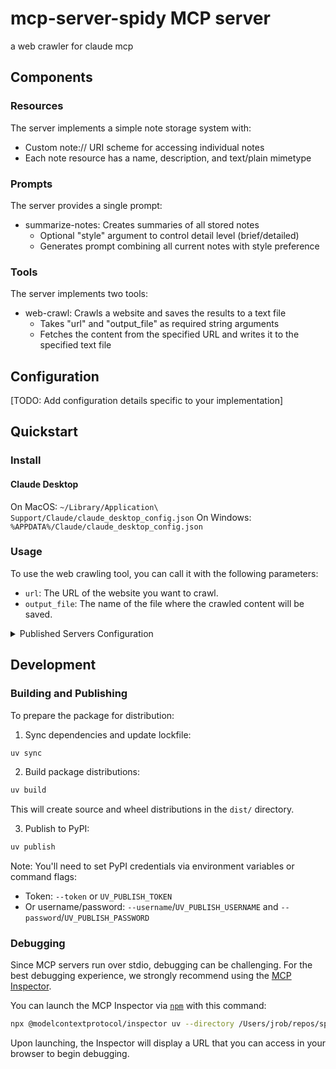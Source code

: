 # mcp-server-spidy MCP server

a web crawler for claude mcp

## Components

### Resources

The server implements a simple note storage system with:
- Custom note:// URI scheme for accessing individual notes
- Each note resource has a name, description, and text/plain mimetype

### Prompts

The server provides a single prompt:
- summarize-notes: Creates summaries of all stored notes
  - Optional "style" argument to control detail level (brief/detailed)
  - Generates prompt combining all current notes with style preference

### Tools

The server implements two tools:
- web-crawl: Crawls a website and saves the results to a text file
  - Takes "url" and "output_file" as required string arguments
  - Fetches the content from the specified URL and writes it to the specified text file

## Configuration

[TODO: Add configuration details specific to your implementation]

## Quickstart

### Install

#### Claude Desktop

On MacOS: `~/Library/Application\ Support/Claude/claude_desktop_config.json`
On Windows: `%APPDATA%/Claude/claude_desktop_config.json`

### Usage

To use the web crawling tool, you can call it with the following parameters:
- `url`: The URL of the website you want to crawl.
- `output_file`: The name of the file where the crawled content will be saved.

<details>
  <summary>Published Servers Configuration</summary>
  ```
  "mcpServers": {
    "mcp-server-spidy": {
      "command": "uvx",
      "args": [
        "mcp-server-spidy"
      ]
    }
  }
  ```
</details>

## Development

### Building and Publishing

To prepare the package for distribution:

1. Sync dependencies and update lockfile:
```bash
uv sync
```

2. Build package distributions:
```bash
uv build
```

This will create source and wheel distributions in the `dist/` directory.

3. Publish to PyPI:
```bash
uv publish
```

Note: You'll need to set PyPI credentials via environment variables or command flags:
- Token: `--token` or `UV_PUBLISH_TOKEN`
- Or username/password: `--username`/`UV_PUBLISH_USERNAME` and `--password`/`UV_PUBLISH_PASSWORD`

### Debugging

Since MCP servers run over stdio, debugging can be challenging. For the best debugging
experience, we strongly recommend using the [MCP Inspector](https://github.com/modelcontextprotocol/inspector).


You can launch the MCP Inspector via [`npm`](https://docs.npmjs.com/downloading-and-installing-node-js-and-npm) with this command:

```bash
npx @modelcontextprotocol/inspector uv --directory /Users/jrob/repos/spidy run mcp-server-spidy
```


Upon launching, the Inspector will display a URL that you can access in your browser to begin debugging.